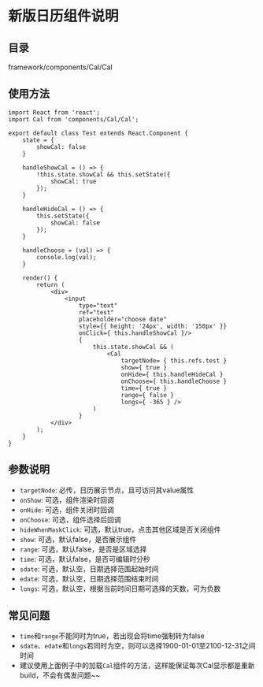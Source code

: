 # 新版日历组件说明

## 目录
framework/components/Cal/Cal

## 使用方法

```
import React from 'react';
import Cal from 'components/Cal/Cal';

export default class Test extends React.Component {
    state = {
        showCal: false
    }

    handleShowCal = () => {
        !this.state.showCal && this.setState({
            showCal: true
        });
    }

    handleHideCal = () => {
        this.setState({
            showCal: false
        });
    }

    handleChoose = (val) => {
    	console.log(val);
    }

    render() {
        return (
            <div>
                <input
                    type="text"
                    ref="test"
                    placeholder="choose date"
                    style={{ height: '24px', width: '150px' }}
                    onClick={ this.handleShowCal }/>
                    {
                        this.state.showCal && (
                            <Cal
                                targetNode= { this.refs.test }
                                show={ true }
                                onHide={ this.handleHideCal }
                                onChoose={ this.handleChoose }
                                time={ true }
                                range={ false }
                                longs={ -365 } />
                        )
                    }
            </div>
        );
    }
}
```

## 参数说明

- `targetNode`: 必传，日历展示节点，且可访问其value属性
- `onShow`: 可选，组件渲染时回调
- `onHide`: 可选，组件关闭时回调
- `onChoose`: 可选，组件选择后回调
- `hideWhenMaskClick`: 可选，默认true，点击其他区域是否关闭组件
- `show`: 可选，默认false，是否展示组件
- `range`: 可选，默认false，是否是区域选择
- `time`: 可选，默认false，是否可编辑时分秒
- `sdate`: 可选，默认空，日期选择范围起始时间
- `edate`: 可选，默认空，日期选择范围结束时间
- `longs`: 可选，默认空，根据当前时间日期可选择的天数，可为负数

## 常见问题

- `time`和`range`不能同时为true，若出现会将time强制转为false
- `sdate`、`edate`和`longs`若同时为空，则可以选择1900-01-01至2100-12-31之间时间
- 建议使用上面例子中的加载`Cal`组件的方法，这样能保证每次Cal显示都是重新build，不会有偶发问题~~